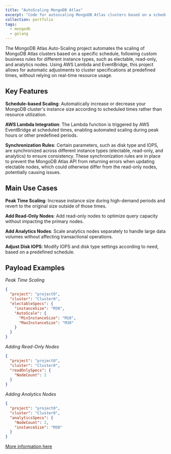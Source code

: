 ```yaml
---
title: "AutoScaling MongoDB Atlas"
excerpt: "Code for autoscaling MongoDB Atlas clusters based on a schedule. <br/><img src='/images/portfolio/autoscaling-mongo.png' style='width:300px;'>"
collection: portfolio
tags:
  - mongodb
  - golang
---
```


The MongoDB Atlas Auto-Scaling project automates the scaling of MongoDB Atlas clusters based on a specific schedule, following custom business rules for different instance types, such as electable, read-only, and analytics nodes. Using AWS Lambda and EventBridge, this project allows for automatic adjustments to cluster specifications at predefined times, without relying on real-time resource usage.

## **Key Features**

**Schedule-based Scaling**: Automatically increase or decrease your MongoDB cluster's instance size according to scheduled times rather than resource utilization.

**AWS Lambda Integration**: The Lambda function is triggered by AWS EventBridge at scheduled times, enabling automated scaling during peak hours or other predefined periods.

**Synchronization Rules**: Certain parameters, such as disk type and IOPS, are synchronized across different instance types (electable, read-only, and analytics) to ensure consistency. These synchronization rules are in place to prevent the MongoDB Atlas API from returning errors when updating electable nodes, which could otherwise differ from the read-only nodes, potentially causing issues.

## **Main Use Cases**

**Peak Time Scaling**: Increase instance size during high-demand periods and revert to the original size outside of those times.

**Add Read-Only Nodes**: Add read-only nodes to optimize query capacity without impacting the primary nodes.

**Add Analytics Nodes**: Scale analytics nodes separately to handle large data volumes without affecting transactional operations.

**Adjust Disk IOPS**: Modify IOPS and disk type settings according to need, based on a predefined schedule.

## Payload Examples

*Peak Time Scaling*

```json
{
  "project": "project0",
  "cluster": "Cluster0",
  "electableSpecs": {
    "instanceSize": "M30",
    "AutoScale": {
      "MinInstanceSize": "M10",
      "MaxInstanceSize": "M30"
    }
  }
}
```

*Adding Read-Only Nodes*

```json
{
  "project": "project0",
  "cluster": "Cluster0",
  "readOnlySpecs": {
    "NodeCount": 2
  }
}
```

*Adding Analytics Nodes*

```json
{
  "project": "project0",
  "cluster": "Cluster0",
  "analyticsSpecs": {
    "NodeCount": 2,
    "instanceSize": "M30"
  }
}
```



[More information here](https://github.com/SamuelMolling/autoscaling-mongodb-atlas)
